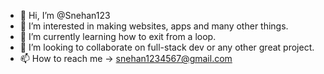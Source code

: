 - 👋 Hi, I’m @Snehan123
- 👀 I’m interested in making websites, apps and many other things.
- 🌱 I’m currently learning how to exit from a loop.
- 💞️ I’m looking to collaborate on full-stack dev or any other great project.
- 📫 How to reach me -> snehan1234567@gmail.com

<!---
Snehan123/Snehan123 is a ✨ special ✨ repository because its `README.md` (this file) appears on your GitHub profile.
You can click the Preview link to take a look at your changes.
--->
